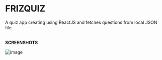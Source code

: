 <h1>FRIZQUIZ</h1>
A quiz app creating using ReactJS and fetches questions from local JSON file.<br/><br/>


**SCREENSHOTS**<br/>

![image](https://user-images.githubusercontent.com/72187440/205460878-bea48f06-9c5a-4bd5-a400-26a1c69b0c0d.png)



